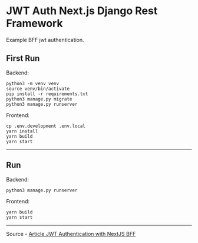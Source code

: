 # JWT Auth Next.js Django Rest Framework


Example BFF jwt authentication.


## First Run

Backend:
```shell
python3 -m venv venv
source venv/bin/activate
pip install -r requirements.txt
python3 manage.py migrate
python3 manage.py runserver
```

Frontend:
```shell
cp .env.development .env.local
yarn install
yarn build
yarn start
```


---

## Run

Backend:
```shell
python3 manage.py runserver
```

Frontend: 
```shell
yarn build
yarn start
```

---


Source - [Article JWT Authentication with NextJS BFF](https://www.devgould.com/jwt-authentication-with-nextjs-bff-backend-for-frontend/)


